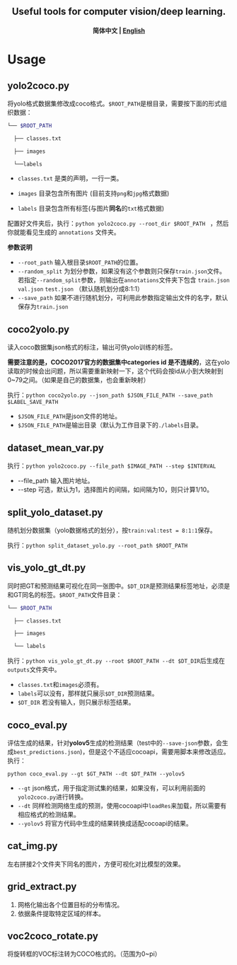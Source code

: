 <h2 align="center">
Useful tools for computer vision/deep learning.
</h2>
<h4 align="center">
    <p><b>简体中文</b> | <a href="https://github.com/Weifeng-Chen/DL_tools/blob/main/README_EN.md">English</a><p>
</h4>

# Usage
## yolo2coco.py

将yolo格式数据集修改成coco格式。`$ROOT_PATH`是根目录，需要按下面的形式组织数据：

```bash
└── $ROOT_PATH

  ├── classes.txt

  ├── images

  └──labels
```

- `classes.txt` 是类的声明，一行一类。

-  `images` 目录包含所有图片 (目前支持`png`和`jpg`格式数据)

- `labels` 目录包含所有标签(与图片**同名**的`txt`格式数据)

配置好文件夹后，执行：`python yolo2coco.py --root_dir $ROOT_PATH ` ，然后你就能看见生成的 `annotations` 文件夹。

**参数说明**
- `--root_path` 输入根目录`$ROOT_PATH`的位置。
- `--random_split`  为划分参数，如果没有这个参数则只保存`train.json`文件。若指定`--random_split`参数，则输出在`annotations`文件夹下包含 `train.json` `val.json` `test.json` （默认随机划分成8:1:1）
- `--save_path` 如果不进行随机划分，可利用此参数指定输出文件的名字，默认保存为`train.json`



## coco2yolo.py

读入coco数据集json格式的标注，输出可供yolo训练的标签。

**需要注意的是，COCO2017官方的数据集中categories id 是不连续的**，这在yolo读取的时候会出问题，所以需要重新映射一下，这个代码会按id从小到大映射到0~79之间。（如果是自己的数据集，也会重新映射）

执行：`python coco2yolo.py --json_path $JSON_FILE_PATH --save_path $LABEL_SAVE_PATH`

- `$JSON_FILE_PATH`是json文件的地址。
- `$JSON_FILE_PATH`是输出目录（默认为工作目录下的`./labels`目录。



## dataset_mean_var.py

执行：`python yolo2coco.py --file_path $IMAGE_PATH --step $INTERVAL`

- --file_path 输入图片地址。
- --step 可选，默认为1，选择图片的间隔，如间隔为10，则只计算1/10。



## split_yolo_dataset.py

随机划分数据集（yolo数据格式的划分），按`train:val:test = 8:1:1`保存。

执行：`python split_dataset_yolo.py --root_path $ROOT_PATH`



## vis_yolo_gt_dt.py

同时把GT和预测结果可视化在同一张图中。`$DT_DIR`是预测结果标签地址，必须是和GT同名的标签。`$ROOT_PATH`文件目录：

```bash
└── $ROOT_PATH

  ├── classes.txt

  ├── images

  └── labels
```

执行：`python vis_yolo_gt_dt.py --root $ROOT_PATH --dt $DT_DIR`后生成在`outputs`文件夹中。

- `classes.txt`和`images`必须有。
- `labels`可以没有，那样就只展示`$DT_DIR`预测结果。
- `$DT_DIR` 若没有输入，则只展示标签结果。

## coco_eval.py

评估生成的结果，针对**yolov5**生成的检测结果（test中的`--save-json`参数，会生成`best_predictions.json`)，但是这个不适应cocoapi，需要用脚本来修改适应。执行：

`python coco_eval.py --gt $GT_PATH --dt $DT_PATH --yolov5`

- `--gt` json格式，用于指定测试集的结果，如果没有，可以利用前面的`yolo2coco.py`进行转换。
- `--dt` 同样检测网络生成的预测，使用cocoapi中`loadRes`来加载，所以需要有相应格式的检测结果。
- `--yolov5` 将官方代码中生成的结果转换成适配cocoapi的结果。



## cat_img.py

左右拼接2个文件夹下同名的图片，方便可视化对比模型的效果。



## grid_extract.py

1. 网格化输出各个位置目标的分布情况。
2. 依据条件提取特定区域的样本。



## voc2coco_rotate.py

将旋转框的VOC标注转为COCO格式的。（范围为0~pi）


